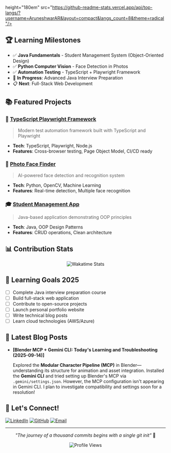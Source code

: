   height="180em" src="https://github-readme-stats.vercel.app/api/top-langs/?username=AruneshwarAR&layout=compact&langs_count=8&theme=radical"/>

## 🏆 Learning Milestones
- ✅ **Java Fundamentals** - Student Management System (Object-Oriented Design)
- ✅ **Python Computer Vision** - Face Detection in Photos
- ✅ **Automation Testing** - TypeScript + Playwright Framework
- 🔄 **In Progress**: Advanced Java Interview Preparation
- 📋 **Next**: Full-Stack Web Development

## 📚 Featured Projects

### 🎯 [TypeScript Playwright Framework](https://github.com/AruneshwarAR/TypeScriptPlayWright)
> Modern test automation framework built with TypeScript and Playwright
- **Tech**: TypeScript, Playwright, Node.js
- **Features**: Cross-browser testing, Page Object Model, CI/CD ready

### 📸 [Photo Face Finder](https://github.com/AruneshwarAR/photo-face-finder)
> AI-powered face detection and recognition system
- **Tech**: Python, OpenCV, Machine Learning
- **Features**: Real-time detection, Multiple face recognition

### 🎓 [Student Management App](https://github.com/AruneshwarAR/StudentManagementApp)
> Java-based application demonstrating OOP principles
- **Tech**: Java, OOP Design Patterns
- **Features**: CRUD operations, Clean architecture

## 📊 Contribution Stats
<div align="center">
<img src="https://github-readme-stats.vercel.app/api/wakatime?username=@AruneshwarAR&theme=radical" alt="Wakatime Stats" />
</div>

## 🎯 Learning Goals 2025
- [ ] Complete Java interview preparation course
- [ ] Build full-stack web application
- [ ] Contribute to open-source projects
- [ ] Launch personal portfolio website
- [ ] Write technical blog posts
- [ ] Learn cloud technologies (AWS/Azure)

## 📝 Latest Blog Posts
<!-- BLOG-POST-LIST:START -->
- **[Blender MCP + Gemini CLI: Today's Learning and Troubleshooting (2025-09-14)]**
  
  Explored the **Modular Character Pipeline (MCP)** in Blender—understanding its structure for animation and asset integration. Installed the **Gemini CLI** and tried setting up Blender's MCP via `.gemini/settings.json`. However, the MCP configuration isn't appearing in Gemini CLI. I plan to investigate compatibility and settings soon for a resolution!
<!-- BLOG-POST-LIST:END -->

## 🤝 Let's Connect!
[![LinkedIn](https://img.shields.io/badge/LinkedIn-0077B5?style=for-the-badge&logo=linkedin&logoColor=white)](https://linkedin.com/in/aruneshwar)
[![GitHub](https://img.shields.io/badge/GitHub-100000?style=for-the-badge&logo=github&logoColor=white)](https://github.com/AruneshwarAR)
[![Email](https://img.shields.io/badge/Email-D14836?style=for-the-badge&logo=gmail&logoColor=white)](mailto:hiaruneshwar@gmail.com)

---
<div align="center">
<i>"The journey of a thousand commits begins with a single git init"</i> 🚀

![Profile Views](https://komarev.com/ghpvc/?username=AruneshwarAR&color=brightgreen&style=flat-square)
</div>
